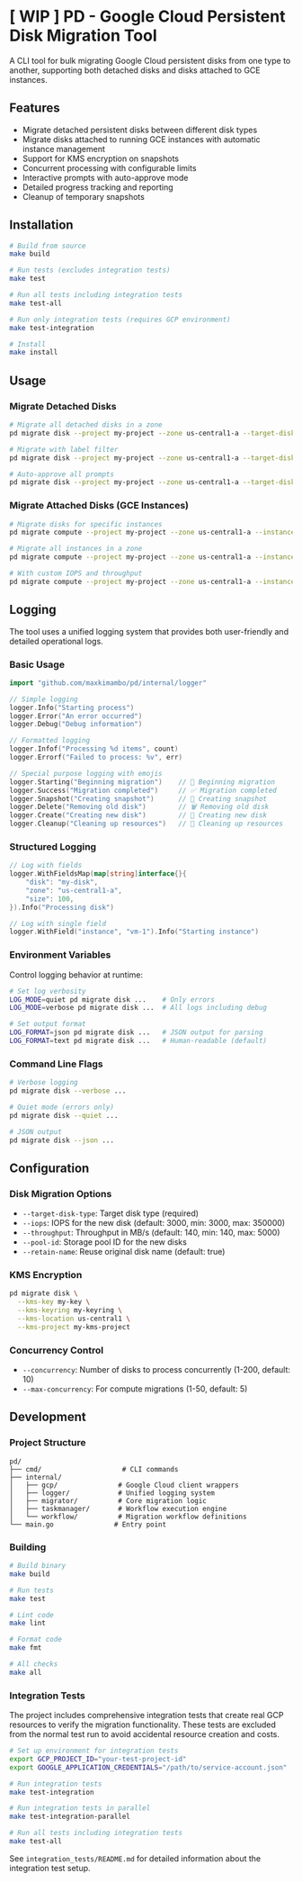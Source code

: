 # [ WIP ] PD - Google Cloud Persistent Disk Migration Tool

A CLI tool for bulk migrating Google Cloud persistent disks from one type to another, supporting both detached disks and disks attached to GCE instances.

## Features

- Migrate detached persistent disks between different disk types
- Migrate disks attached to running GCE instances with automatic instance management
- Support for KMS encryption on snapshots
- Concurrent processing with configurable limits
- Interactive prompts with auto-approve mode
- Detailed progress tracking and reporting
- Cleanup of temporary snapshots

## Installation

```bash
# Build from source
make build

# Run tests (excludes integration tests)
make test

# Run all tests including integration tests
make test-all

# Run only integration tests (requires GCP environment)
make test-integration

# Install
make install
```

## Usage

### Migrate Detached Disks

```bash
# Migrate all detached disks in a zone
pd migrate disk --project my-project --zone us-central1-a --target-disk-type hyperdisk-balanced

# Migrate with label filter
pd migrate disk --project my-project --zone us-central1-a --target-disk-type pd-ssd --label env=staging

# Auto-approve all prompts
pd migrate disk --project my-project --zone us-central1-a --target-disk-type pd-ssd --auto-approve
```

### Migrate Attached Disks (GCE Instances)

```bash
# Migrate disks for specific instances
pd migrate compute --project my-project --zone us-central1-a --instances vm1,vm2 --target-disk-type hyperdisk-balanced

# Migrate all instances in a zone
pd migrate compute --project my-project --zone us-central1-a --instances "*" --target-disk-type pd-ssd

# With custom IOPS and throughput
pd migrate compute --project my-project --zone us-central1-a --instances vm1 --target-disk-type hyperdisk-balanced --iops 10000 --throughput 250
```

## Logging

The tool uses a unified logging system that provides both user-friendly and detailed operational logs.

### Basic Usage

```go
import "github.com/maxkimambo/pd/internal/logger"

// Simple logging
logger.Info("Starting process")
logger.Error("An error occurred")
logger.Debug("Debug information")

// Formatted logging
logger.Infof("Processing %d items", count)
logger.Errorf("Failed to process: %v", err)

// Special purpose logging with emojis
logger.Starting("Beginning migration")    // 🚀 Beginning migration
logger.Success("Migration completed")     // ✅ Migration completed
logger.Snapshot("Creating snapshot")      // 📸 Creating snapshot
logger.Delete("Removing old disk")        // 🗑️ Removing old disk
logger.Create("Creating new disk")        // 💾 Creating new disk
logger.Cleanup("Cleaning up resources")   // 🧹 Cleaning up resources
```

### Structured Logging

```go
// Log with fields
logger.WithFieldsMap(map[string]interface{}{
    "disk": "my-disk",
    "zone": "us-central1-a",
    "size": 100,
}).Info("Processing disk")

// Log with single field
logger.WithField("instance", "vm-1").Info("Starting instance")
```

### Environment Variables

Control logging behavior at runtime:

```bash
# Set log verbosity
LOG_MODE=quiet pd migrate disk ...    # Only errors
LOG_MODE=verbose pd migrate disk ...  # All logs including debug

# Set output format
LOG_FORMAT=json pd migrate disk ...   # JSON output for parsing
LOG_FORMAT=text pd migrate disk ...   # Human-readable (default)
```

### Command Line Flags

```bash
# Verbose logging
pd migrate disk --verbose ...

# Quiet mode (errors only)
pd migrate disk --quiet ...

# JSON output
pd migrate disk --json ...
```

## Configuration

### Disk Migration Options

- `--target-disk-type`: Target disk type (required)
- `--iops`: IOPS for the new disk (default: 3000, min: 3000, max: 350000)
- `--throughput`: Throughput in MB/s (default: 140, min: 140, max: 5000)
- `--pool-id`: Storage pool ID for the new disks
- `--retain-name`: Reuse original disk name (default: true)

### KMS Encryption

```bash
pd migrate disk \
  --kms-key my-key \
  --kms-keyring my-keyring \
  --kms-location us-central1 \
  --kms-project my-kms-project
```

### Concurrency Control

- `--concurrency`: Number of disks to process concurrently (1-200, default: 10)
- `--max-concurrency`: For compute migrations (1-50, default: 5)

## Development

### Project Structure

```
pd/
├── cmd/                    # CLI commands
├── internal/
│   ├── gcp/               # Google Cloud client wrappers
│   ├── logger/            # Unified logging system
│   ├── migrator/          # Core migration logic
│   ├── taskmanager/       # Workflow execution engine
│   └── workflow/          # Migration workflow definitions
└── main.go               # Entry point
```

### Building

```bash
# Build binary
make build

# Run tests
make test

# Lint code
make lint

# Format code  
make fmt

# All checks
make all
```

### Integration Tests

The project includes comprehensive integration tests that create real GCP resources to verify the migration functionality. These tests are excluded from the normal test run to avoid accidental resource creation and costs.

```bash
# Set up environment for integration tests
export GCP_PROJECT_ID="your-test-project-id"
export GOOGLE_APPLICATION_CREDENTIALS="/path/to/service-account.json"

# Run integration tests
make test-integration

# Run integration tests in parallel
make test-integration-parallel

# Run all tests including integration tests
make test-all
```

See `integration_tests/README.md` for detailed information about the integration test setup.
